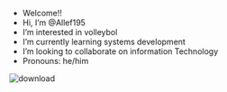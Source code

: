 -  Welcome!!
-  Hi, I’m @Allef195
-  I’m interested in volleybol
-  I’m currently learning systems development
-  I’m looking to collaborate on information Technology
-  Pronouns: he/him

<!---
Allef195/Allef195 is a![download](https://github.com/user-attachments/assets/d927a059-26e1-487d-921b-92a14c679d94)
 ✨ special ✨ repository because its `README.md` (this file) appears on your GitHub profile.
You can click the Preview link to take a look at your changes.
--->
![download](https://github.com/user-attachments/assets/a5bf97b6-9f70-44b2-965a-e5eb6e2691d2)
